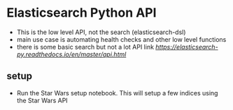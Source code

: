 # Elasticsearch Python API
- This is the low level API, not the search (elasticsearch-dsl)
- main use case is automating health checks and other low level functions
- there is some basic search but not a lot
API link _https://elasticsearch-py.readthedocs.io/en/master/api.html_

## setup
- Run the Star Wars setup notebook. This will setup a few indices using the Star Wars API
